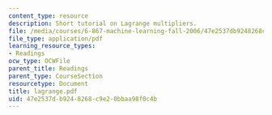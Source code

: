 ```yaml
---
content_type: resource
description: Short tutorial on Lagrange multipliers.
file: /media/courses/6-867-machine-learning-fall-2006/47e2537db9248268c9e20bbaa98f0c4b_lagrange.pdf
file_type: application/pdf
learning_resource_types:
- Readings
ocw_type: OCWFile
parent_title: Readings
parent_type: CourseSection
resourcetype: Document
title: lagrange.pdf
uid: 47e2537d-b924-8268-c9e2-0bbaa98f0c4b
---
```

